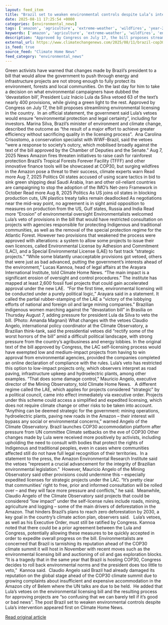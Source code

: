 ```yaml
---
layout: feed_item
title: "Brazil set to weaken environmental controls despite Lula’s intervention"
date: 2025-08-11 17:25:54 +0000
categories: [environmental_news]
tags: ['amazon', 'agriculture', 'extreme-weather', 'wildfires', 'year-2025', 'fossil-fuels', 'hurricanes', 'food-security', 'atlantic-region', 'emissions']
keywords: ['amazon', 'agriculture', 'extreme-weather', 'wildfires', 'environmental', 'year-2025', 'brazil', 'weaken']
description: "Approved by Congress on July 17, the bill proposes streamlining environmental licensing in the country"
external_url: https://www.climatechangenews.com/2025/08/11/brazil-cop30-environmental-regulations-devastation-lula-veto/
is_feed: true
source_feed: "Climate Home News"
feed_category: "environmental_news"
---
```


Green activists have warned that changes made by Brazil’s president to a bill that would allow the government to push through energy and infrastructure projects are not strong enough to fully protect its environment, forests and local communities. On the last day for him to take a decision on what environmental campaigners have dubbed the ‘devastation bill’, President Luiz Inácio Lula da Silva vetoed 63 of the text&#8217;s nearly 400 provisions, while giving a green light to the rest. Approved by Congress on July 17, the bill proposes streamlining environmental licensing in the country.&nbsp; In an official statement, the government said Lula’s vetoes would ensure “environmental protection and legal certainty”, including for investors. Marina Silva, Brazil’s minister of environment and climate change, described the outcome as “the result of a major effort to achieve greater efficiency without sacrificing quality in the licensing process”.&nbsp; Ana Carolina Crisostomo, a conservation specialist with WWF-Brazil, said the vetoes “were a response to society’s outcry, which mobilised broadly against the text of the bill approved by the Chamber of Deputies and the Senate.” Aug 7, 2025 News Amazon fires threaten initiatives to raise cash for rainforest protection Brazil’s Tropical Forests Forever Facility (TFFF) and other innovative finance tools will be showcased at COP30, but surging wildfires in the Amazon pose a threat to their success, climate experts warn Read more Aug 7, 2025 Politics Oil states accused of using scare tactics in bid to sink green shipping deal Saudi Arabia, Iran and other oil-reliant countries are campaigning to stop the adoption of the IMO&#8217;s Net-zero Framework in October Read more Aug 8, 2025 Politics As US joins oil states in blocking production cuts, UN plastics treaty talks remain deadlocked As negotiations near the mid-way point, no agreement is in sight amid opposition to measures on production from the US, Gulf states, Russia and India Read more “Erosion” of environmental oversight Environmentalists welcomed Lula’s veto of provisions in the bill that would have restricted consultation on projects with agencies responsible for protecting Indigenous and traditional communities, as well as the removal of the special protection regime for the Atlantic Forest. However two provisions that weakened the process were approved with alterations: a system to allow some projects to issue their own licences, called Environmental License by Adhesion and Commitment (LAC), and a Special Environmental License (LAE) to fast track “strategic projects.” “While some blatantly unacceptable provisions got vetoed, others that were just as bad advanced, putting the government&#8217;s interests ahead of the environment,” Lucas Kannoa, head of legal affairs at the Arayara International Institute, told Climate Home News. “The main impact is a significant erosion of oversight and control procedures.” The institute has mapped at least 2,600 fossil fuel projects that could gain accelerated approval under the new LAE.&nbsp; “For the first time, environmental licensing will be conducted under a purely political logic,” Arayara said in a statement. It called the partial rubber-stamping of the LAE a “victory of the lobbying efforts of national and foreign oil and large mining companies.” Brazilian indigenous women marching against the &#8220;devastation bill&#8221; in Brasilia on Thursday August 7, adding pressure for president Lula da Silva to veto the bill. (Photo: Amanda Magnani) What changes with the vetoes Claudio Angelo, international policy coordinator at the Climate Observatory, a Brazilian think-tank, said the presidential vetoes did “rectify some of the worst horrors of the bill” amid a difficult political landscape, with strong pressure from the country’s agribusiness and energy lobbies. In the original text of the bill approved by Congress, the LAC self-licensing process would have exempted low and medium-impact projects from having to win approval from environmental agencies, provided the companies completed an online declaration of compliance with the rules. Lula’s veto has restricted this option to low-impact projects only, which observers interpret as road paving, infrastructure upkeep and hydroelectric plants, among other examples. “That does some damage control,” Mauricio Angelo, executive director of the Mining Observatory, told Climate Home News.&nbsp;&nbsp; A different regime called the LAE, which applies for projects considered “strategic” by a political council, came into effect immediately via executive order. Projects under this scheme could access a simplified and expedited licensing, which does not require climate change or other risks to be taken into account. “Anything can be deemed strategic for the government: mining operations, hydroelectric plants, paving new roads in the Amazon – their interest will bypass any social or environmental concerns,” warned Angelo of the Climate Observatory. Brazil launches COP30 accommodation platform after pressure from UN committee Climate setbacks on the eve of COP30 Other changes made by Lula were received more positively by activists, including upholding the need to consult with bodies that protect the rights of Indigenous and traditional peoples, even in cases where communities affected still do not have full legal recognition of their territories.&nbsp; In a statement to the press, the Amazon Environmental Research Institute said the vetoes “represent a crucial advancement for the integrity of Brazilian environmental legislation.”&nbsp; However, Mauricio Angelo of the Mining Observatory said other provisions could undermine this &#8211; especially expedited licenses for strategic projects under the LAC. “It&#8217;s pretty clear that communities’ right to free, prior and informed consultation will be rolled over – and they will face more pressure and conflicts,” he said.&nbsp; Meanwhile, Claudio Angelo of the Climate Observatory said projects that could be considered “low impact” under the self-license rules include roads, mining, agriculture and logging – some of the main drivers of deforestation in the Amazon. That hinders Brazil&#8217;s plans to reach zero deforestation by 2030, a key goal in the country’s climate action plan, observers said.&nbsp;&nbsp; Lula&#8217;s vetoes, as well as his Executive Order, must still be ratified by Congress. Kannoa noted that there could be a prior agreement between the Lula and Congress, potentially allowing these measures to be quickly accepted in order to expedite overall progress on the bill. Environmentalists are concerned that Brazil is tarnishing its reputation ahead of the COP30 climate summit it will host in November with recent moves such as the environmental licensing bill and auctioning of oil and gas exploration blocks. “It is a tragedy that in the same year that Brazil is hosting COP30, Congress decides to roll back environmental norms and the president does too little to veto,”&nbsp; Kannoa said.&nbsp; Claudio Angelo said Brazil had already damaged its reputation on the global stage ahead of the COP30 climate summit due to growing complaints about insufficient and expensive accommodation in the Amazon city of Belem where the UN talks are due to be held.&nbsp; He added that Lula’s vetoes on the environmental licensing bill and the resulting process for approving projects are “so confusing that we can barely tell if it&#8217;s good or bad news”. The post Brazil set to weaken environmental controls despite Lula&#8217;s intervention appeared first on Climate Home News.

[Read original article](https://www.climatechangenews.com/2025/08/11/brazil-cop30-environmental-regulations-devastation-lula-veto/)
